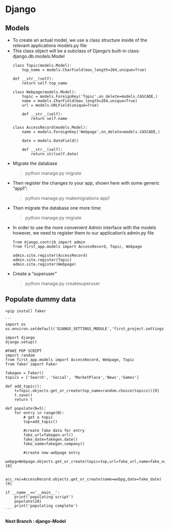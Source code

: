 # Django
## Models 
* To create an actual model, we use a class structure inside of the relevant applications models.py file
* This class object will be a subclass of Django’s built-in class:
    django.db.models.Model
    ```
    class Topic(models.Model):
        top_name = models.CharField(max_length=264,unique=True)

    def __str__(self):
        return self.top_name

    class Webpage(models.Model):
        topic = models.ForeignKey('Topic',on_delete=models.CASCADE,)
        name = models.CharField(max_length=264,unique=True)
        url = models.URLField(unique=True)

        def __str__(self):
            return self.name

    class AccessRecord(models.Model):
        name = models.ForeignKey('Webpage',on_delete=models.CASCADE,)

        date = models.DateField()

        def __str__(self):
            return str(self.date)
    ```
* Migrate the database
    > python manage.py migrate
* Then register the changes to your app, shown here with some generic “app1”:
    > python manage.py makemigrations app1
* Then migrate the database one more time:
    > python manage.py migrate
* In order to use the more convenient Admin interface with the models however, we need to register them to our application’s admin.py file
    ```
    from django.contrib import admin
    from first_app.models import AccessRecord, Topic, Webpage

    admin.site.register(AccessRecord)
    admin.site.register(Topic)
    admin.site.register(Webpage)
    ```
* Create a “superuser”
    > python manage.py createsuperuser
## Populate dummy data
    >pip install faker

    ```
    import os 
    os.environ.setdefault('DJANGO_SETTINGS_MODULE','first_project.settings')

    import django
    django.setup()

    #FAKE POP SCRIPT
    import random
    from first_app.models import AccessRecord, Webpage, Topic
    from faker import Faker

    fakegen = Faker()
    topics = ['Search', 'Social', 'MarketPlace','News','Games']

    def add_topic():
        t=Topic.objects.get_or_create(top_name=random.choice(topics))[0]
        t.save()
        return t

    def populate(N=5):
        for entry in range(N):
            # get a topic
            top=add_topic()

            #create fake data for entry
            fake_url=fakegen.url()
            fake_date=fakegen.date()
            fake_name=fakegen.company()

            #create new webpage entry
            webpg=Webpage.objects.get_or_create(topic=top,url=fake_url,name=fake_name)[0]

            acc_rec=AccessRecord.objects.get_or_create(name=webpg,date=fake_date)[0]

    if __name__=='__main__':
        print('populating script')
        populate(20)
        print('populating complete')
    ```
#### Next Branch : django-Model

